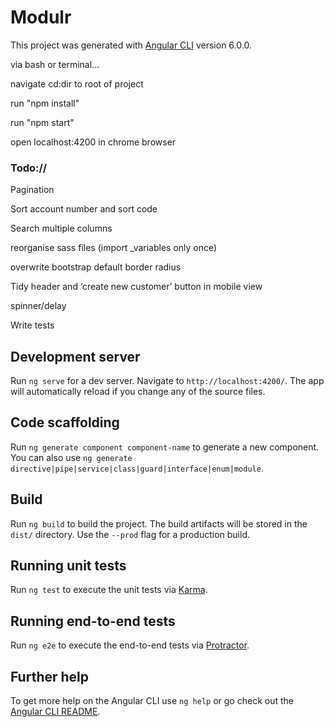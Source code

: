 # Modulr

This project was generated with [Angular CLI](https://github.com/angular/angular-cli) version 6.0.0.

via bash or terminal...

navigate cd:dir to root of project

run "npm install"

run "npm start"

open localhost:4200 in chrome browser

### Todo://

Pagination

Sort account number and sort code

Search multiple columns

reorganise sass files (import _variables only once)

overwrite bootstrap default border radius 

Tidy header and ‘create new customer’ button in mobile view

spinner/delay

Write tests

## Development server

Run `ng serve` for a dev server. Navigate to `http://localhost:4200/`. The app will automatically reload if you change any of the source files.

## Code scaffolding

Run `ng generate component component-name` to generate a new component. You can also use `ng generate directive|pipe|service|class|guard|interface|enum|module`.

## Build

Run `ng build` to build the project. The build artifacts will be stored in the `dist/` directory. Use the `--prod` flag for a production build.

## Running unit tests

Run `ng test` to execute the unit tests via [Karma](https://karma-runner.github.io).

## Running end-to-end tests

Run `ng e2e` to execute the end-to-end tests via [Protractor](http://www.protractortest.org/).

## Further help

To get more help on the Angular CLI use `ng help` or go check out the [Angular CLI README](https://github.com/angular/angular-cli/blob/master/README.md).
